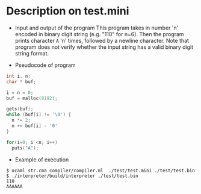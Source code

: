 # Description on test.mini

* Input and output of the program
This program takes in number 'n' encoded in binary digit string (e.g. "110" for
n=6). Then the program prints character `A` 'n' times, followed by a newline 
character. Note that program does not verify whether the input string has a 
valid binary digit string format.

* Pseudocode of program

```C
int i, n;
char * buf;

i = n = 0;
buf = malloc(8192);

gets(buf);
while (buf[i] != '\0') {
  n *= 2;
  n += buf[i] - '0'
}

for(i=0; i <n; i++)
  puts("A");

```

* Example of execution

```
$ ocaml str.cma compiler/compiler.ml  ./test/test.mini ./test/test.bin
$ ./interpreter/build/interpreter ./test/test.bin 
110
AAAAAA
```
